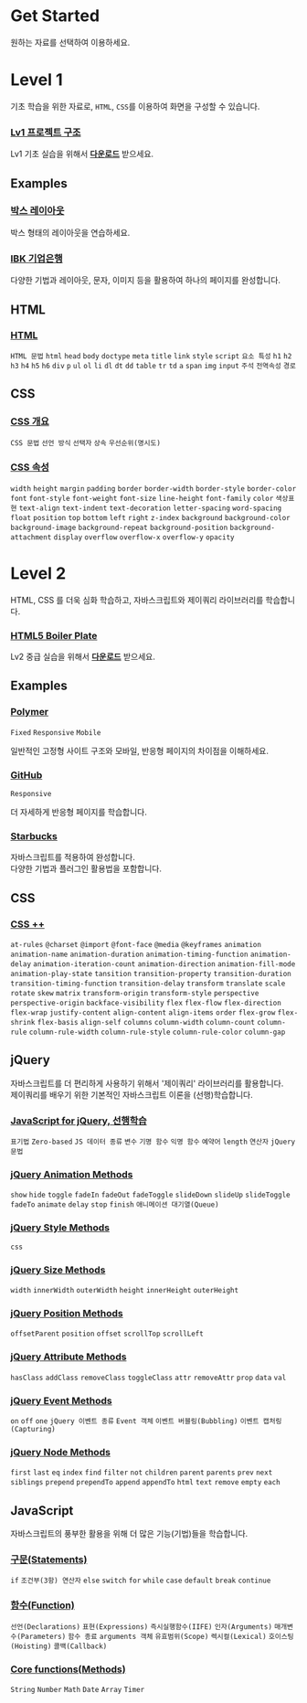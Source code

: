 # Get Started

원하는 자료를 선택하여 이용하세요.

# Level 1

기초 학습을 위한 자료로, `HTML`, `CSS`를 이용하여 화면을 구성할 수 있습니다.

### [Lv1 프로젝트 구조](https://github.com/HeropCode/Public-Basic)

Lv1 기초 실습을 위해서 **[다운로드](https://github.com/HeropCode/Public-Basic)** 받으세요.

## Examples

### [박스 레이아웃](https://github.com/HeropCode/Box-Layouts)

박스 형태의 레이아웃을 연습하세요.

### [IBK 기업은행](https://github.com/HeropCode/IBK-IndustrialBank)

다양한 기법과 레이아웃, 문자, 이미지 등을 활용하여 하나의 페이지를 완성합니다.

## HTML

### [HTML](https://suspicious-hodgkin-903eab.netlify.com/presentations/level1/html/)

`HTML 문법` `html` `head` `body` `doctype` `meta` `title` `link` `style` `script` `요소 특성` `h1` `h2` `h3` `h4` `h5` `h6` `div` `p` `ul` `ol` `li` `dl` `dt` `dd` `table` `tr` `td` `a` `span` `img` `input` `주석` `전역속성` `경로`

## CSS

### [CSS 개요](https://suspicious-hodgkin-903eab.netlify.com/presentations/level1/css/summary)

`CSS 문법` `선언 방식` `선택자` `상속` `우선순위(명시도)`

### [CSS 속성](https://suspicious-hodgkin-903eab.netlify.com/presentations/level1/css/properties)

`width` `height` `margin` `padding` `border` `border-width` `border-style` `border-color` `font` `font-style` `font-weight` `font-size` `line-height` `font-family` `color` `색상표현` `text-align` `text-indent` `text-decoration` `letter-spacing` `word-spacing` `float` `position` `top` `bottom` `left` `right` `z-index` `background` `background-color` `background-image` `background-repeat` `background-position` `background-attachment` `display` `overflow` `overflow-x` `overflow-y` `opacity`

# Level 2

HTML, CSS 를 더욱 심화 학습하고, 자바스크립트와 제이쿼리 라이브러리를 학습합니다.

### [HTML5 Boiler Plate](https://github.com/HeropCode/Public-Advanced)

Lv2 중급 실습을 위해서 **[다운로드](https://github.com/HeropCode/Public-Advanced)** 받으세요.

## Examples

### [Polymer](https://github.com/HeropCode/Polymer-Responsive-Mobile-Fixed)

`Fixed` `Responsive` `Mobile`

일반적인 고정형 사이트 구조와 모바일, 반응형 페이지의 차이점을 이해하세요.

### [GitHub](https://github.com/HeropCode/GitHub-Responsive)

`Responsive`

더 자세하게 반응형 페이지를 학습합니다.

### [Starbucks](https://github.com/HeropCode/Starbucks)

자바스크립트를 적용하여 완성합니다.<br>
다양한 기법과 플러그인 활용법을 포함합니다.

## CSS

### [CSS ++](https://suspicious-hodgkin-903eab.netlify.com/presentations/level2/css3)

`at-rules` `@charset` `@import` `@font-face` `@media` `@keyframes` `animation` `animation-name` `animation-duration` `animation-timing-function` `animation-delay` `animation-iteration-count` `animation-direction` `animation-fill-mode` `animation-play-state` `tansition` `transition-property` `transition-duration` `transition-timing-function` `transition-delay` `transform` `translate` `scale` `rotate` `skew` `matrix` `transform-origin` `transform-style` `perspective` `perspective-origin` `backface-visibility` `flex` `flex-flow` `flex-direction` `flex-wrap` `justify-content` `align-content` `align-items` `order` `flex-grow` `flex-shrink` `flex-basis` `align-self` `columns` `column-width` `column-count` `column-rule` `column-rule-width` `column-rule-style` `column-rule-color` `column-gap`

## jQuery

자바스크립트를 더 편리하게 사용하기 위해서 '제이쿼리' 라이브러리를 활용합니다.<br>
제이쿼리를 배우기 위한 기본적인 자바스크립트 이론을 (선행)학습합니다. 

### [JavaScript for jQuery, 선행학습](https://suspicious-hodgkin-903eab.netlify.com/presentations/level2/jquery/prior_learning)

`표기법` `Zero-based` `JS 데이터 종류` `변수` `기명 함수` `익명 함수` `예약어` `length` `연산자` `jQuery 문법`

### [jQuery Animation Methods](https://suspicious-hodgkin-903eab.netlify.com/presentations/level2/jquery/animation)

`show` `hide` `toggle` `fadeIn` `fadeOut` `fadeToggle` `slideDown` `slideUp` `slideToggle` `fadeTo` `animate` `delay` `stop` `finish` `애니메이션 대기열(Queue)`

### [jQuery Style Methods](https://suspicious-hodgkin-903eab.netlify.com/presentations/level2/jquery/style)

`css`

### [jQuery Size Methods](https://suspicious-hodgkin-903eab.netlify.com/presentations/level2/jquery/size)

`width` `innerWidth` `outerWidth` `height` `innerHeight` `outerHeight`

### [jQuery Position Methods](https://suspicious-hodgkin-903eab.netlify.com/presentations/level2/jquery/position)

`offsetParent` `position` `offset` `scrollTop` `scrollLeft`

### [jQuery Attribute Methods](https://suspicious-hodgkin-903eab.netlify.com/presentations/level2/jquery/attribute)

`hasClass` `addClass` `removeClass` `toggleClass` `attr` `removeAttr` `prop` `data` `val`

### [jQuery Event Methods](https://suspicious-hodgkin-903eab.netlify.com/presentations/level2/jquery/event)

`on` `off` `one` `jQuery 이벤트 종류` `Event 객체` `이벤트 버블링(Bubbling)` `이벤트 캡처링(Capturing)`
 
### [jQuery Node Methods](https://suspicious-hodgkin-903eab.netlify.com/presentations/level2/jquery/node)

`first` `last` `eq` `index` `find` `filter` `not` `children` `parent` `parents` `prev` `next` `siblings` `prepend` `prependTo` `append` `appendTo` `html` `text` `remove` `empty` `each`

## JavaScript

자바스크립트의 풍부한 활용을 위해 더 많은 기능(기법)들을 학습합니다.

### [구문(Statements)](https://suspicious-hodgkin-903eab.netlify.com/presentations/level2/javascript/statements)

`if` `조건부(3항) 연산자` `else` `switch` `for` `while` `case` `default` `break` `continue`

### [함수(Function)](https://suspicious-hodgkin-903eab.netlify.com/presentations/level2/javascript/function)

`선언(Declarations)` `표현(Expressions)` `즉시실행함수(IIFE)` `인자(Arguments)` `매개변수(Parameters)` `함수 종료` `arguments 객체` `유효범위(Scope)` `렉시컬(Lexical)` `호이스팅(Hoisting)` `콜백(Callback)`

### [Core functions(Methods)](https://suspicious-hodgkin-903eab.netlify.com/presentations/level2/javascript/core_functions)

`String` `Number` `Math` `Date` `Array` `Timer`
